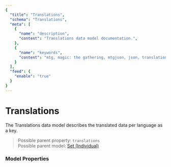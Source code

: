 ```yaml
---
{
  "title": "Translations",
  "schema": "Translations",
  "meta": [
    {
      "name": "description",
      "content": "Translations data model documentation.",
    },
    {
      "name": "keywords",
      "content": "mtg, magic: the gathering, mtgjson, json, translations",
    }
  ],
  "feed": {
    "enable": "true"
  }
}
---
```


# Translations

The Translations data model describes the translated data per language as a key.

> Possible parent property: `translations`  
> Possible parent model: [Set (Individual)](../set-individual/)

### Model Properties

<Documentation/>
